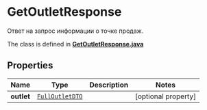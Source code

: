 

# GetOutletResponse

Ответ на запрос информации о точке продаж.

The class is defined in **[GetOutletResponse.java](../../src/main/java/org/openapitools/model/GetOutletResponse.java)**

## Properties

Name | Type | Description | Notes
------------ | ------------- | ------------- | -------------
**outlet** | [`FullOutletDTO`](FullOutletDTO.md) |  |  [optional property]



